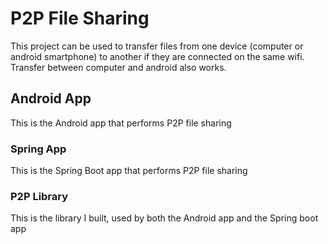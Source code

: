# P2P File Sharing

This project can be used to transfer files from one device (computer or android smartphone) to another if they are connected on the same wifi.
Transfer between computer and android also works.

## Android App

This is the Android app that performs P2P file sharing

### Spring App

This is the Spring Boot app that performs P2P file sharing

### P2P Library

This is the library I built, used by both the Android app and the Spring boot app

